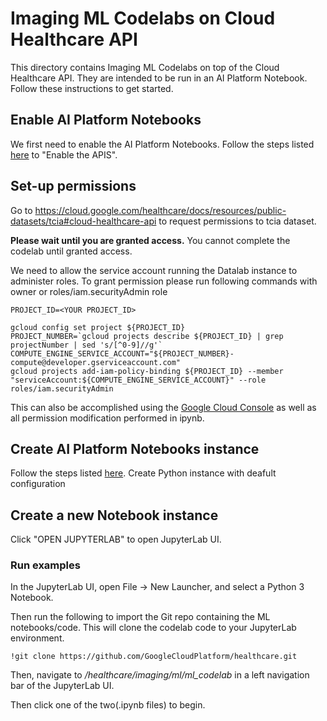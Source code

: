 # Imaging ML Codelabs on Cloud Healthcare API

This directory contains Imaging ML Codelabs on top of the Cloud Healthcare API. They are intended to be run in an AI Platform Notebook. Follow these instructions to get started.

## Enable AI Platform Notebooks

We first need to enable the AI Platform Notebooks. Follow the steps listed [here](https://cloud.google.com/ai-platform/notebooks/docs/before-you-begin) to "Enable the APIS".

## Set-up permissions

Go to https://cloud.google.com/healthcare/docs/resources/public-datasets/tcia#cloud-healthcare-api to request permissions to tcia dataset.

**Please wait until you are granted access.** You cannot complete the codelab until granted access.


We need to allow the service account running the Datalab instance to administer roles.
To grant permission please run following commands with owner or roles/iam.securityAdmin role

```shell
PROJECT_ID=<YOUR PROJECT_ID>

gcloud config set project ${PROJECT_ID}
PROJECT_NUMBER=`gcloud projects describe ${PROJECT_ID} | grep projectNumber | sed 's/[^0-9]//g'`
COMPUTE_ENGINE_SERVICE_ACCOUNT="${PROJECT_NUMBER}-compute@developer.gserviceaccount.com"
gcloud projects add-iam-policy-binding ${PROJECT_ID} --member "serviceAccount:${COMPUTE_ENGINE_SERVICE_ACCOUNT}" --role roles/iam.securityAdmin
```

This can also be accomplished using the [Google Cloud Console](https://console.cloud.google.com/iam-admin/iam?project=) as well as all permission modification performed in ipynb.
## Create AI Platform Notebooks instance

Follow the steps listed [here](https://cloud.google.com/ai-platform/notebooks/docs/create-new). Create Python instance with deafult configuration 

## Create a new Notebook instance


Click "OPEN JUPYTERLAB" to open JupyterLab UI.

### Run examples 

In the JupyterLab UI, open File -> New Launcher, and select a Python 3 Notebook.

Then run the following to import the Git repo containing the ML notebooks/code. This will clone the codelab code to your JupyterLab environment.

```ipython
!git clone https://github.com/GoogleCloudPlatform/healthcare.git
```

Then, navigate to */healthcare/imaging/ml/ml_codelab* in a left navigation bar of the JupyterLab UI.

Then click one of the two(.ipynb files) to begin.
